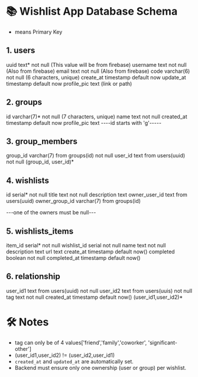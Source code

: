 # 📚 Wishlist App Database Schema
 * means Primary Key
## 1. users
uuid     text*  not null (This value will be from firebase)
username text not null (Also from firebase)
email    text not null (Also from firebase)
code     varchar(6) not null (6 characters, unique)
create_at timestamp default now
update_at timestamp default now
profile_pic text (link or path)

## 2. groups

id varchar(7)* not null (7 characters, unique)
name text not null
created_at timestamp default now
profile_pic text 
----id starts with 'g'-----

## 3. group_members

group_id varchar(7) from groups(id) not null
user_id  text       from users(uuid) not null
(group_id, user_id)*

## 4. wishlists

id    serial* not null
title text    not null
description text
owner_user_id text from users(uuid)
owner_group_id varchar(7) from groups(id)

---one of the owners must be null---

## 5. wishlists_items
item_id     serial* not null
wishlist_id serial not null
name        text not null
description text 
url         text 
create_at   timestamp default now()
completed   boolean not null
completed_at    timestamp default now()

## 6. relationship
user_id1    text  from users(uuid) not null
user_id2    text  from users(uuis) not null
tag         text  not null
created_at  timestamp default now()
(user_id1,user_id2)*

# 🛠 Notes

- tag can only be of 4 values['friend','family','coworker', 'significant-other']
- (user_id1,user_id2) != (user_id2,user_id1) 
- `created_at` and `updated_at` are automatically set.
- Backend must ensure only one ownership (user or group) per wishlist.

